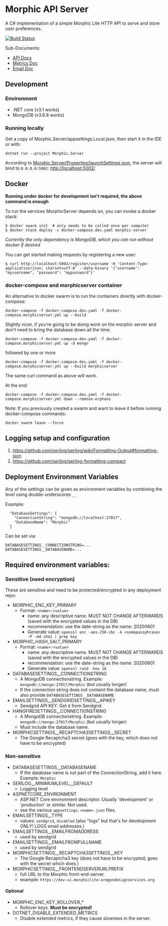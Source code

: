 # Morphic API Server

A C# implementation of a simple Morphic Lite HTTP API to serve and store user preferences.

[![Build Status](https://dev.azure.com/raisingthefloor/MorphicLite/_apis/build/status/MorphicLiteServer?branchName=master)](https://dev.azure.com/raisingthefloor/MorphicLite/_build/latest?definitionId=1&branchName=master)

Sub-Documents:
* [API Docs](Documentation/API.md)
* [Metrics Doc](Metrics.md)
* [Email Doc](Morphic.Server/Email/README.md)

## Development

### Environment

* .NET core (v3.1 works)
* MongoDB (v3.6.8 works)

### Running locally

Get a copy of Morphic.Server/appsettings.Local.json, then start it in the IDE or with:

    dotnet run --project Morphic.Server

According to [Morphic.Server/Properties/launchSettings.json](Morphic.Server/Properties/launchSettings.json),
the server will bind to `0.0.0.0:5002`: [http://localhost:5002/](http://localhost:5002/)

## Docker

**Running under docker for development isn't required, the above command is enough**

To run the services MorphicServer depends on, you can invoke a docker stack:
````
$ docker swarm init  # only needs to be called once per computer
$ docker stack deploy -c docker-compose.dev.yaml morphic-server
````

*Currently the only dependency is MongoDB, which you can run without docker if desired*

You can get started making requests by registering a new user:
````
$ curl http://localhost:5002/register/username -H 'Content-Type: application/json; charset=utf-8' --data-binary '{"username": "myusername", "password": "mypassword"}'
````

### docker-compose and morphicserver container

An alternative to docker swarm is to run the containers directly with docker-compose:
````
docker-compose -f docker-compose.dev.yaml -f docker-compose.morphicserver.yml up --build
````

Slightly nicer, if you're going to be doing work on the morphic server and don't need to bring the database
down all the time:
````
docker-compose -f docker-compose.dev.yaml -f docker-compose.morphicserver.yml up -d mongo
````
followed by one or more
````
docker-compose -f docker-compose.dev.yaml -f docker-compose.morphicserver.yml up --build morphicserver
````
The same curl command as above will work.

At the end:
````
docker-compose -f docker-compose.dev.yaml -f docker-compose.morphicserver.yml down --remove-orphans
````

Note: If you previously created a swarm and want to leave it before running docker-compose commands:
````
docker swarm leave --force
````

## Logging setup and configuration

1. https://github.com/serilog/serilog/wiki/Formatting-Output#formatting-json
2. https://github.com/serilog/serilog-formatting-compact

## Deployment Environment Variables

Any of the settings can be given as environment variables by combining the level using double-underscores `__`

Example:

      "DatabaseSettings": {
        "ConnectionString": "mongodb://localhost:27017",
        "DatabaseName": "Morphic"
      }

Can be set via:

    DATABASESETTINGS__CONNECTIONSTRING=...
    DATABASESETTINGS__DATABASENAME=...


## Required environment variables:

### Sensitive (need encryption)

These are sensitive and need to be protected/encrypted in any deployment repo:

* MORPHIC_ENC_KEY_PRIMARY
  * Format: `<name>:<value>`
     * name: any descriptive name. MUST NOT CHANGE AFTERWARDS (saved with the encrypted values in the DB)
     * recommendation: use the date-string as the name: 20200601
     * Generate value: `openssl enc -aes-256-cbc -k <somepassphrase> -P -md sha1 | grep key`
* MORPHIC_HASH_SALT_PRIMARY
  * Format: `<name>:<value>`
    * name: any descriptive name. MUST NOT CHANGE AFTERWARDS (saved with the encrypted values in the DB)
    * recommendation: use the date-string as the name: 20200601
    * Generate value: `openssl rand -hex 16`
* DATABASESETTINGS__CONNECTIONSTRING
  * A MongoDB connectionstring. Example: `mongodb://mongo:27017/Morphic` (but usually longer)
  * If the connection string does not containt the database name, must also provide `DATABASESETTINGS__DATABASENAME`
* EMAILSETTINGS__SENDGRIDSETTINGS__APIKEY
  * Sendgrid API KEY. Get it from Sendgrid.
* HANGFIRESETTINGS__CONNECTIONSTRING
  * A MongoDB connectionstring. Example: `mongodb://mongo:27017/Morphic` (but usually longer)
  * Must include the database name.
* MORPHICSETTINGS__RECAPTCHA3SETTINGS__SECRET
  * The Google Recaptcha3 secret (goes with the key, which does not have to be encrypted)

### Non-sensitive

* DATABASESETTINGS__DATABASENAME
  * If the database name is not part of the ConnectionString, add it here. Example: `Morphic`
* SERILOG__MINIMUMLEVEL__DEFAULT
  * Logging level
* ASPNETCORE_ENVIRONMENT
  * ASP.NET Core environment descriptor. Usually 'development' or 'production' or similar. Not used.
  * see the various `appsettings.<name>.json` files.
* EMAILSETTINGS__TYPE
  * values: `sendgrid`, `disabled` (also "logs" but that's for development ONLY! LOGS email addresses.)
* EMAILSETTINGS__EMAILFROMADDRESS
  * used by sendgrid
* EMAILSETTINGS__EMAILFROMFULLNAME
  * used by sendgrid
* MORPHICSETTINGS__RECAPTCHA3SETTINGS__KEY
  * The Google Recaptcha3 key (does not have to be encrypted; goes with the secret which does.)
* MORPHICSETTINGS__FRONTENDSERVERURLPREFIX
  * full URL to the Morphic front-end-server.
  * example: `https://dev-ui.morphiclite-oregondesignservices.org`

#### Optional

* MORPHIC_ENC_KEY_ROLLOVER_* 
  * Rollover keys. **Must be encrypted!**
* DOTNET_DISABLE_EXTENDED_METRICS
  * Disable extended metrics, if they cause slowness in the server.
